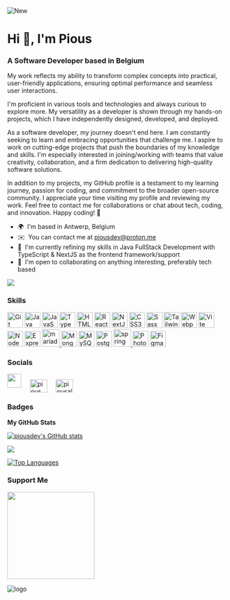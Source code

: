 ![New](https://github.com/piousdev/piousdev/assets/102190049/dc792722-ce9c-43a9-9419-846ff075606d)


<h1>Hi 👋, I'm Pious</h1>

<h3>A Software Developer based in Belgium</h3>

My work reflects my ability to transform complex concepts into practical, user-friendly applications, ensuring optimal performance and seamless user interactions. 

I'm proficient in various tools and technologies and always curious to explore more. My versatility as a developer is shown through my hands-on projects, which I have independently designed, developed, and deployed. 

As a software developer, my journey doesn't end here. I am constantly seeking to learn and embracing opportunities that challenge me. I aspire to work on cutting-edge projects that push the boundaries of my knowledge and skills. I'm especially interested in joining/working with teams that value creativity, collaboration, and a firm dedication to delivering high-quality software solutions. 

In addition to my projects, my GitHub profile is a testament to my learning journey, passion for coding, and commitment to the broader open-source community. I appreciate your time visiting my profile and reviewing my work. Feel free to contact me for collaborations or chat about tech, coding, and innovation. Happy coding! 🚀


*   🌍  I'm based in Antwerp, Belgium
*   ✉️  You can contact me at [piousdev@proton.me](mailto:piousdev@proton.me)
*   🧠  I'm currently refining my skills in Java FullStack Development with TypeScript & NextJS as the frontend framework/support
*   🤝  I'm open to collaborating on anything interesting, preferably tech based





<a href="https://www.github.com/piousdev" target="_blank" rel="noreferrer"><img src="https://img.shields.io/github/followers/piousdev?logo=github&style=for-the-badge&color=a855f7&labelColor=ffffff" /></a>



### Skills 
<p align="left">
<a href="https://git-scm.com/" target="_blank" rel="noreferrer"><img src="https://raw.githubusercontent.com/danielcranney/readme-generator/main/public/icons/skills/git-colored.svg" width="36" height="36" alt="Git" /></a>
<a href="https://www.oracle.com/java/" target="_blank" rel="noreferrer"><img src="https://raw.githubusercontent.com/danielcranney/readme-generator/main/public/icons/skills/java-colored.svg" width="36" height="36" alt="Java" /></a>
<a href="https://developer.mozilla.org/en-US/docs/Web/JavaScript" target="_blank" rel="noreferrer"><img src="https://raw.githubusercontent.com/danielcranney/readme-generator/main/public/icons/skills/javascript-colored.svg" width="36" height="36" alt="JavaScript" /></a>
<a href="https://www.typescriptlang.org/" target="_blank" rel="noreferrer"><img src="https://raw.githubusercontent.com/danielcranney/readme-generator/main/public/icons/skills/typescript-colored.svg" width="36" height="36" alt="TypeScript" /></a>
<a href="https://developer.mozilla.org/en-US/docs/Glossary/HTML5" target="_blank" rel="noreferrer"><img src="https://raw.githubusercontent.com/danielcranney/readme-generator/main/public/icons/skills/html5-colored.svg" width="36" height="36" alt="HTML5" /></a>
<a href="https://reactjs.org/" target="_blank" rel="noreferrer"><img src="https://raw.githubusercontent.com/danielcranney/readme-generator/main/public/icons/skills/react-colored.svg" width="36" height="36" alt="React" /></a>
<a href="https://nextjs.org/docs" target="_blank" rel="noreferrer"><img src="https://raw.githubusercontent.com/danielcranney/readme-generator/main/public/icons/skills/nextjs-colored.svg" width="36" height="36" alt="NextJs" /></a>
<a href="https://www.w3.org/TR/CSS/#css" target="_blank" rel="noreferrer"><img src="https://raw.githubusercontent.com/danielcranney/readme-generator/main/public/icons/skills/css3-colored.svg" width="36" height="36" alt="CSS3" /></a>
<a href="https://sass-lang.com/" target="_blank" rel="noreferrer"><img src="https://raw.githubusercontent.com/danielcranney/readme-generator/main/public/icons/skills/sass-colored.svg" width="36" height="36" alt="Sass" /></a>
<a href="https://tailwindcss.com/" target="_blank" rel="noreferrer"><img src="https://raw.githubusercontent.com/danielcranney/readme-generator/main/public/icons/skills/tailwindcss-colored.svg" width="36" height="36" alt="TailwindCSS" /></a>
<a href="https://webpack.js.org/" target="_blank" rel="noreferrer"><img src="https://raw.githubusercontent.com/danielcranney/readme-generator/main/public/icons/skills/webpack-colored.svg" width="36" height="36" alt="Webpack" /></a>
<a href="https://vitejs.dev/" target="_blank" rel="noreferrer"><img src="https://raw.githubusercontent.com/danielcranney/readme-generator/main/public/icons/skills/vite-colored.svg" width="36" height="36" alt="Vite" /></a>
<a href="https://nodejs.org/en/" target="_blank" rel="noreferrer"><img src="https://raw.githubusercontent.com/danielcranney/readme-generator/main/public/icons/skills/nodejs-colored.svg" width="36" height="36" alt="NodeJS" /></a>
<a href="https://expressjs.com/" target="_blank" rel="noreferrer"><img src="https://raw.githubusercontent.com/danielcranney/readme-generator/main/public/icons/skills/express-colored.svg" width="36" height="36" alt="Express" /></a>
<a href="https://mariadb.org/" target="_blank" rel="noreferrer"> <img src="https://www.vectorlogo.zone/logos/mariadb/mariadb-icon.svg" alt="mariadb" width="40" height="40"/> </a> 
<a href="https://www.mongodb.com/" target="_blank" rel="noreferrer"><img src="https://raw.githubusercontent.com/danielcranney/readme-generator/main/public/icons/skills/mongodb-colored.svg" width="36" height="36" alt="MongoDB" /></a>
<a href="https://www.mysql.com/" target="_blank" rel="noreferrer"><img src="https://raw.githubusercontent.com/danielcranney/readme-generator/main/public/icons/skills/mysql-colored.svg" width="36" height="36" alt="MySQL" /></a>
<a href="https://www.postgresql.org/" target="_blank" rel="noreferrer"><img src="https://raw.githubusercontent.com/danielcranney/readme-generator/main/public/icons/skills/postgresql-colored.svg" width="36" height="36" alt="PostgreSQL" /></a>
 <a href="https://spring.io/" target="_blank" rel="noreferrer"> <img src="https://www.vectorlogo.zone/logos/springio/springio-icon.svg" alt="spring" width="40" height="40"/> </a>
<a href="https://www.adobe.com/uk/products/photoshop.html" target="_blank" rel="noreferrer"><img src="https://raw.githubusercontent.com/danielcranney/readme-generator/main/public/icons/skills/photoshop-colored.svg" width="36" height="36" alt="Photoshop" /></a>
<a href="https://www.figma.com/" target="_blank" rel="noreferrer"><img src="https://raw.githubusercontent.com/danielcranney/readme-generator/main/public/icons/skills/figma-colored.svg" width="36" height="36" alt="Figma" /></a>
</p>
      



### Socials
                  
                  
<p align="left">                      
<a href="https://www.linkedin.com/in/piousalpha/" target="_blank" rel="noreferrer"><img src="https://raw.githubusercontent.com/danielcranney/readme-generator/main/public/icons/socials/linkedin.svg" width="32" height="32" /></a>&nbsp;&nbsp;&nbsp;&nbsp;
<a href="https://dev.to/pious" target="blank"><img align="center" src="https://raw.githubusercontent.com/rahuldkjain/github-profile-readme-generator/master/src/images/icons/Social/devto.svg" alt="pious" height="30" width="40" /></a>&nbsp;&nbsp;&nbsp;&nbsp;
<a href="https://twitter.com/piousalphadev" target="blank"><img align="center" src="https://raw.githubusercontent.com/rahuldkjain/github-profile-readme-generator/master/src/images/icons/Social/twitter.svg" alt="piousalphadev" height="30" width="40" /></a>
</p>



### Badges

<b>My GitHub Stats</b>

<a href="http://www.github.com/piousdev"><img src="https://github-readme-stats.vercel.app/api?username=piousdev&show_icons=true&hide=&count_private=true&title_color=a855f7&text_color=a855f7&icon_color=a855f7&bg_color=ffffff&hide_border=true&show_icons=true" alt="piousdev's GitHub stats" /></a>

<a href="http://www.github.com/piousdev"><img src="https://github-readme-streak-stats.herokuapp.com/?user=piousdev&stroke=a855f7&background=ffffff&ring=a855f7&fire=a855f7&currStreakNum=a855f7&currStreakLabel=a855f7&sideNums=a855f7&sideLabels=a855f7&dates=a855f7&hide_border=true" /></a>

<a href="https://github.com/piousdev" align="left"><img src="https://github-readme-stats.vercel.app/api/top-langs/?username=piousdev&langs_count=10&title_color=a855f7&text_color=a855f7&icon_color=a855f7&bg_color=ffffff&hide_border=true&locale=en&custom_title=Top%20%Languages" alt="Top Languages" /></a>



### Support Me

<a href="https://www.buymeacoffee.com/piousdev"><img src="https://cdn.buymeacoffee.com/buttons/v2/default-yellow.png" width="200" /></a>


![logo](https://github.com/piousdev/piousdev/assets/102190049/4190f607-2571-416c-8a75-3234dde9cd1d)

